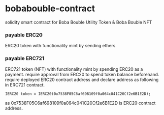 # bobabouble-contract
solidity smart contract for Boba Bouble Utility Token &amp; Boba Bouble NFT

### payable ERC20

ERC20 token with functionality mint by sending ethers.

### payable ERC721

ERC721 token (NFT) with functionality mint by spending ERC20 as a payment.
require approval from ERC20 to spend token balance beforehand.
require deployed ERC20 contract address and declare address as following in ERC721 contract.

``` 
IERC20 token = IERC20(0x7538F05C6af698109f0a064c041C20Cf2e6B1E2D); 
```
as 0x7538F05C6af698109f0a064c041C20Cf2e6B1E2D is ERC20 contract address.
